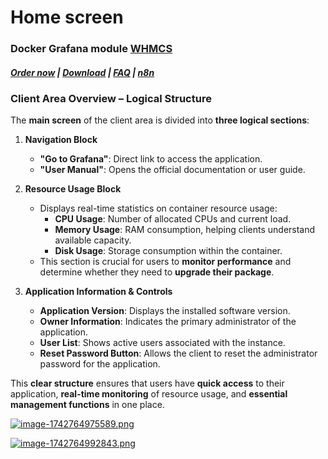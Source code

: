 # Home screen

### Docker Grafana module **[WHMCS](https://puqcloud.com/link.php?id=77)** 

#####  [Order now](https://puqcloud.com/whmcs-module-docker-grafana.php) | [Download](https://download.puqcloud.com/WHMCS/servers/PUQ_WHMCS-Docker-Grafana/) | [FAQ](https://faq.puqcloud.com/) | [n8n](https://puqcloud.com/link.php?id=117)

### **Client Area Overview – Logical Structure**

The **main screen** of the client area is divided into **three logical sections**:

1. **Navigation Block**
    
    
    - **"Go to Grafana"**: Direct link to access the application.
    - **"User Manual"**: Opens the official documentation or user guide.
2. **Resource Usage Block**
    
    
    - Displays real-time statistics on container resource usage: 
        - **CPU Usage**: Number of allocated CPUs and current load.
        - **Memory Usage**: RAM consumption, helping clients understand available capacity.
        - **Disk Usage**: Storage consumption within the container.
    - This section is crucial for users to **monitor performance** and determine whether they need to **upgrade their package**.
3. **Application Information &amp; Controls**
    
    
    - **Application Version**: Displays the installed software version.
    - **Owner Information**: Indicates the primary administrator of the application.
    - **User List**: Shows active users associated with the instance.
    - **Reset Password Button**: Allows the client to reset the administrator password for the application.

This **clear structure** ensures that users have **quick access** to their application, **real-time monitoring** of resource usage, and **essential management functions** in one place.

[![image-1742764975589.png](https://doc.puq.info/uploads/images/gallery/2025-03/scaled-1680-/image-1742764975589.png)](https://doc.puq.info/uploads/images/gallery/2025-03/image-1742764975589.png)

[![image-1742764992843.png](https://doc.puq.info/uploads/images/gallery/2025-03/scaled-1680-/image-1742764992843.png)](https://doc.puq.info/uploads/images/gallery/2025-03/image-1742764992843.png)